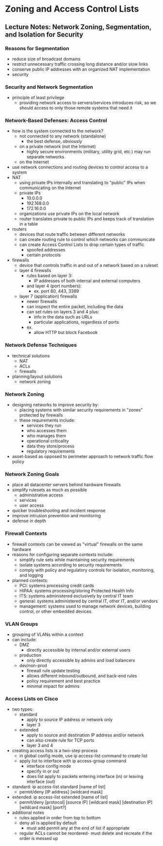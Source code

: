 # Zoning and Access Control Lists

## Lecture Notes: Network Zoning, Segmentation, and Isolation for Security

### Reasons for Segmentation

* reduce size of broadcast domains
* restrict unnecessary traffic crossing long distance and/or slow links
* conserve public IP addresses with an organized NAT implementation
* security

### Security and Network Segmentation

* principle of least privilege
  * providing network access to servers/services introduces risk, so we should access to only those remote systems that need it&#x20;

### Network-Based Defenses: Access Control

* how is the system connected to the network?
  * not connected to any network (standalone)
    * the best defense, obviously
  * on a private network (not the Internet)
    * highly secure environments (military, utility grid, etc.) may run separate networks
  * on the Internet
* use network connections and routing devices to control access to a system
* NAT
  * using private IPs internally and translating to "public" IPs when communicating on the Internet
  * private IPs
    * 10.0.0.0
    * 192.168.0.0
    * 172.16.0.0
  * organizations use private IPs on the local network
  * router translates private to public IPs and keeps track of translation in a table
* routers
  * devices that route traffic between different networks
  * can create routing rule to control which networks can communicate
  * can create Access Control Lists to drop certain types of traffic
    * spoofed addresses
    * certain protocols
* firewalls
  * device that controls traffic in and out of a network based on a ruleset
  * layer 4 firewalls
    * rules based on layer 3:
      * IP addresses of both internal and external computers
    * and layer 4 (port numbers):
      * ex. port 80, 443, 3389
  * layer 7 (application) firewalls
    * newer firewalls
    * can inspect the entire packet, including the data
    * can set rules on layers 3 and 4 plus:
      * info in the data such as URLs
      * particular applications, regardless of ports
    * ex.&#x20;
      * allow HTTP but block Facebook

### Network Defense Techniques

* technical solutions
  * NAT
  * ACLs
  * firewalls
* planning/layout solutions
  * network zoning

### Network Zoning

* designing networks to improve security by:
  * placing systems with similar security requirements in "zones" protected by firewalls
  * these requirements include:
    * services they run
    * who accesses them
    * who manages them
    * operational criticality
    * data they store/process
    * regulatory requirements
* asset-based as opposed to perimeter approach to network traffic flow policy

### Network Zoning Goals

* place all datacenter servers behind hardware firewalls
* simplify rulesets as much as possible
  * administrative access
  * services
  * user access
* quicker troubleshooting and incident response
* improve intrusion prevention and monitoring
* defense in depth

### Firewall Contexts

* firewall contexts can be viewed as "virtual" firewalls on the same hardware
* reasons for configuring separate contexts include:
  * simplify rule sets while maintaining security requirements
  * isolate systems according to security requirements
  * comply with policy and regulatory controls for isolation, monitoring, and logging
* planned contexts:
  * PCI: systems processing credit cards
  * HIPAA: systems processing/storing Protected Health Info
  * ITS: systems administered exclusively by central IT team
  * general: systems administered by central IT, other IT, and/or vendors
  * management: systems used to manage network devices, building control, or other embedded devices

### VLAN Groups

* grouping of VLANs within a context
* can include:
  * DMZ
    * directly accessible by internal and/or external users
  * production
    * only directly accessible by admins and load balancers
  * dev/non-prod
    * firewall rule update testing
    * allows different inbound/outbound, and back-end rules
    * policy requirement and best practice
    * minimal impact for admins

### Access Lists on Cisco

* two types:
  * standard
    * apply to source IP address or network only
    * layer 3
  * extended
    * apply to source and destination IP address and/or network
    * can also create rule for TCP ports
    * layer 3 and 4
* creating access lists is a two-step process
  * in global config mode, use ip access-list command to create list
  * apply list to interface with ip access-group command
    * interface config mode
    * specify in or out
    * does list apply to packets entering interface (in) or leaving interface (out)
* standard: ip access-list standard \[name of list]
  * permit/deny \[IP address] \[wildcard mask]
* extended: ip access-list extended \[name of list]
  * permit/deny \[protocol] \[source IP] \[wildcard mask] \[destination IP] \[wildcard mask] \[port?]
* additional notes
  * rules applied in order from top to bottom
  * deny all is applied by default
    * must add permit any at the end of list if appropriate
  * regular ACLs cannot be reordered- must delete and recreate if the order is messed up
